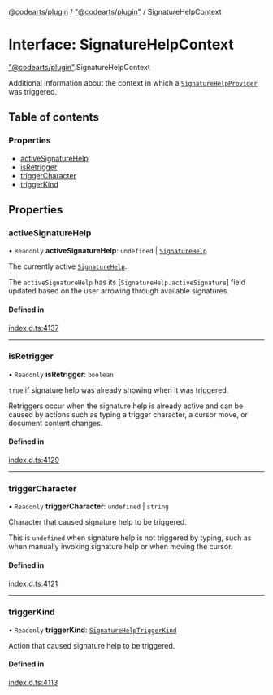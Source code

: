 [@codearts/plugin](../README.md) / ["@codearts/plugin"](../modules/_codearts_plugin_.md) / SignatureHelpContext

# Interface: SignatureHelpContext

["@codearts/plugin"](../modules/_codearts_plugin_.md).SignatureHelpContext

Additional information about the context in which a
[`SignatureHelpProvider`](codearts_plugin_.SignatureHelpProvider.md#providesignaturehelp) was triggered.

## Table of contents

### Properties

- [activeSignatureHelp](codearts_plugin_.SignatureHelpContext.md#activesignaturehelp)
- [isRetrigger](codearts_plugin_.SignatureHelpContext.md#isretrigger)
- [triggerCharacter](codearts_plugin_.SignatureHelpContext.md#triggercharacter)
- [triggerKind](codearts_plugin_.SignatureHelpContext.md#triggerkind)

## Properties

### activeSignatureHelp

• `Readonly` **activeSignatureHelp**: `undefined` \| [`SignatureHelp`](../classes/codearts_plugin_.SignatureHelp.md)

The currently active [`SignatureHelp`](../classes/codearts_plugin_.SignatureHelp.md).

The `activeSignatureHelp` has its [`SignatureHelp.activeSignature`] field updated based on
the user arrowing through available signatures.

#### Defined in

[index.d.ts:4137](https://github.com/huaweicloud/cloudide-plugin-api/blob/4d28848/index.d.ts#L4137)

___

### isRetrigger

• `Readonly` **isRetrigger**: `boolean`

`true` if signature help was already showing when it was triggered.

Retriggers occur when the signature help is already active and can be caused by actions such as
typing a trigger character, a cursor move, or document content changes.

#### Defined in

[index.d.ts:4129](https://github.com/huaweicloud/cloudide-plugin-api/blob/4d28848/index.d.ts#L4129)

___

### triggerCharacter

• `Readonly` **triggerCharacter**: `undefined` \| `string`

Character that caused signature help to be triggered.

This is `undefined` when signature help is not triggered by typing, such as when manually invoking
signature help or when moving the cursor.

#### Defined in

[index.d.ts:4121](https://github.com/huaweicloud/cloudide-plugin-api/blob/4d28848/index.d.ts#L4121)

___

### triggerKind

• `Readonly` **triggerKind**: [`SignatureHelpTriggerKind`](../enums/codearts_plugin_.SignatureHelpTriggerKind.md)

Action that caused signature help to be triggered.

#### Defined in

[index.d.ts:4113](https://github.com/huaweicloud/cloudide-plugin-api/blob/4d28848/index.d.ts#L4113)
